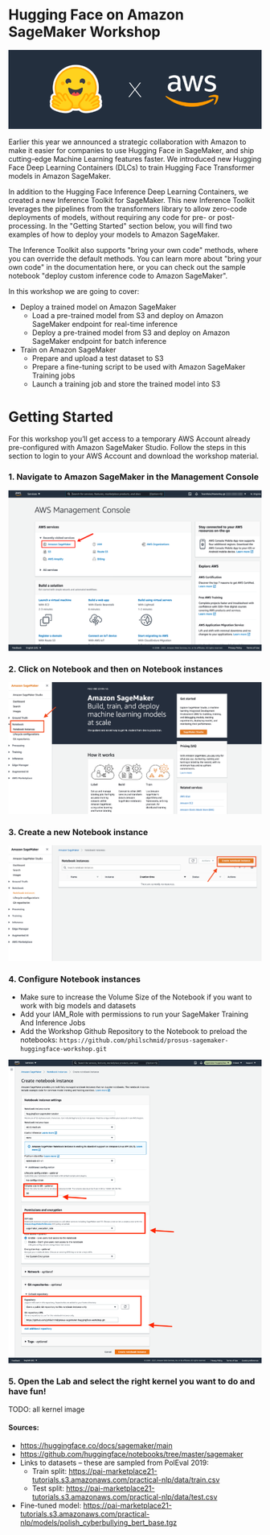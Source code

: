 # Hugging Face on Amazon SageMaker Workshop
![](./imgs/cover.png)

Earlier this year we announced a strategic collaboration with Amazon to make it easier for companies to use Hugging Face in SageMaker, and ship cutting-edge Machine Learning features faster. We introduced new Hugging Face Deep Learning Containers (DLCs) to train Hugging Face Transformer models in Amazon SageMaker.

In addition to the Hugging Face Inference Deep Learning Containers, we created a new Inference Toolkit for SageMaker. This new Inference Toolkit leverages the pipelines from the transformers library to allow zero-code deployments of models, without requiring any code for pre- or post-processing. In the "Getting Started" section below, you will find two examples of how to deploy your models to Amazon SageMaker.

The Inference Toolkit also supports "bring your own code" methods, where you can override the default methods. You can learn more about "bring your own code" in the documentation here, or you can check out the sample notebook "deploy custom inference code to Amazon SageMaker".

In this workshop we are going to cover: 

* Deploy a trained model on Amazon SageMaker
    * Load a pre-trained model from S3 and deploy on Amazon SageMaker endpoint for real-time inference 
    * Deploy a pre-trained model from S3 and deploy on Amazon SageMaker endpoint for batch inference
* Train on Amazon SageMaker
    * Prepare and upload a test dataset to S3
    * Prepare a fine-tuning script to be used with Amazon SageMaker Training jobs
    * Launch a training job and store the trained model into S3

# Getting Started

For this workshop you’ll get access to a temporary AWS Account already pre-configured with Amazon SageMaker Studio. Follow the steps in this section to login to your AWS Account and download the workshop material.

### 1. Navigate to Amazon SageMaker in the Management Console

![setup1](./imgs/setup1.png)

### 2. Click on Notebook and then on Notebook instances 

![setup2](./imgs/setup2.png)

### 3. Create a new Notebook instance

![setup3](./imgs/setup3.png)

### 4. Configure Notebook instances

* Make sure to increase the Volume Size of the Notebook if you want to work with big models and datasets
* Add your IAM_Role with permissions to run your SageMaker Training And Inference Jobs
* Add the Workshop Github Repository to the Notebook to preload the notebooks: `https://github.com/philschmid/prosus-sagemaker-huggingface-workshop.git`

![setup4](./imgs/setup4.png)


### 5. Open the Lab and select the right kernel you want to do and have fun!  

TODO: all kernel image


#### Sources:

* https://huggingface.co/docs/sagemaker/main
* https://github.com/huggingface/notebooks/tree/master/sagemaker
* Links to datasets – these are sampled from PolEval 2019:
    * Train split: https://pai-marketplace21-tutorials.s3.amazonaws.com/practical-nlp/data/train.csv
    * Test split: https://pai-marketplace21-tutorials.s3.amazonaws.com/practical-nlp/data/test.csv
* Fine-tuned model: https://pai-marketplace21-tutorials.s3.amazonaws.com/practical-nlp/models/polish_cyberbullying_bert_base.tgz


